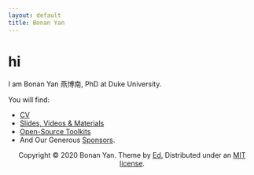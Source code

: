 ```yaml
---
layout: default
title: Bonan Yan
---
```


# hi

I am Bonan Yan 燕博南, PhD at Duke University. 

You will find:
* [CV](A_Me) 
* [Slides, Videos & Materials](B_Materials)
* [Open-Source Toolkits](C_Software) 
* And Our Generous [Sponsors](D_Sponsors).

<!-- |Link|You will find|
|---|---|
|*[About Me](A_Me) | my curriculum vitae|
|*[Materials](B_Materials) | my slides, videos & recommended materials|
|*[Software](C_Software) | open source software|
|*[Sponsors](D_Sponsors)|the generous sponsors of our research| -->

<p align="center">
  Copyright &copy; 2020 Bonan Yan. Theme by <a href="https://minicomp.github.io/ed/">Ed.</a> Distributed under an <a href="/LICENSE">MIT license</a>.
</p>